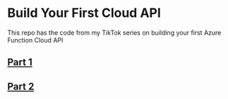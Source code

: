 # Build Your First Cloud API
This repo has the code from my TikTok series on building your first Azure Function Cloud API

## [Part 1](https://vm.tiktok.com/ZMLXPBWLX/)
## [Part 2](https://vm.tiktok.com/ZMLXPUXHc/)

